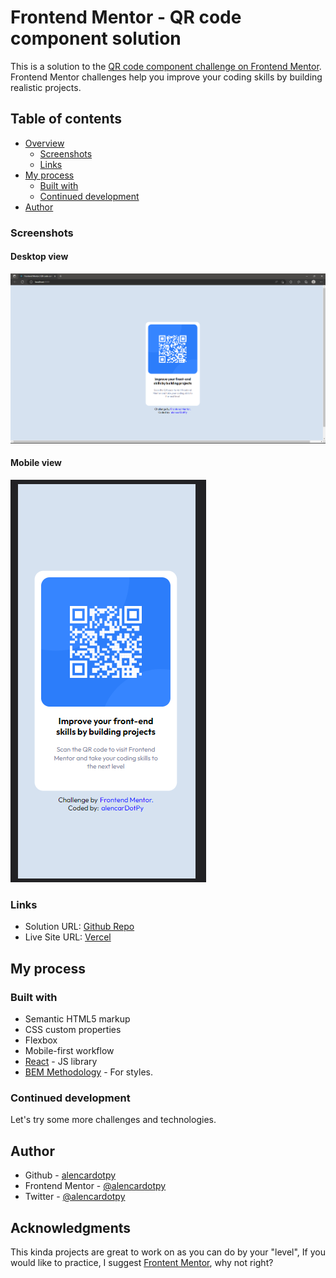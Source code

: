 # Frontend Mentor - QR code component solution

This is a solution to the [QR code component challenge on Frontend Mentor](https://www.frontendmentor.io/challenges/qr-code-component-iux_sIO_H). Frontend Mentor challenges help you improve your coding skills by building realistic projects.

## Table of contents

- [Overview](#overview)
  - [Screenshots](#screenshots)
  - [Links](#links)
- [My process](#my-process)
  - [Built with](#built-with)
  - [Continued development](#continued-development)
- [Author](#author)

### Screenshots

#### Desktop view

![Desktop View Screenshot](./screenshot_1.png)

#### Mobile view

![Mobile View Screenshot](./screenshot_2.png)

### Links

- Solution URL: [Github Repo](https://github.com/alencardotpy/qr-code-component)
- Live Site URL: [Vercel](http://qr-code-component-seven-beta.vercel.app/)

## My process

### Built with

- Semantic HTML5 markup
- CSS custom properties
- Flexbox
- Mobile-first workflow
- [React](https://reactjs.org/) - JS library
- [BEM Methodology](http://getbem.com/) - For styles.

### Continued development

Let's try some more challenges and technologies.

## Author

- Github - [alencardotpy](https://github.com/alencardotpy)
- Frontend Mentor - [@alencardotpy](https://www.frontendmentor.io/profile/alencardotpy)
- Twitter - [@alencardotpy](https://www.twitter.com/alencardotpy)

## Acknowledgments

This kinda projects are great to work on as you can do by your "level", If you would like to practice, I suggest [Frontent Mentor](https://www.frontendmentor.io/), why not right?
